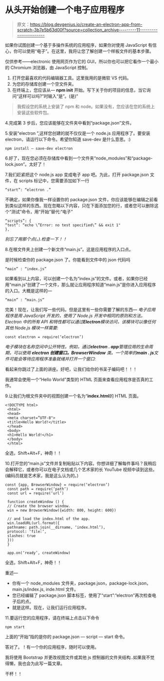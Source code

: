# 从头开始创建一个电子应用程序

> 原文：<https://blog.devgenius.io/create-an-electron-app-from-scratch-3b7e5b63d00f?source=collection_archive---------11----------------------->

如果你试图创建一个基于多操作系统的应用程序，如果你对使用 JavaScript 有信心，你可以使用“电子”。在这里，我将让您了解创建一个样板文件的基本步骤。

仅供参考——electronic 使用网页作为它的 GUI，所以你也可以把它看作一个最小的 Chromium 浏览器，由 JavaScript 控制。

1.  打开您最喜欢的代码编辑器工具。这里我用的是微软 VS 代码。
2.  为您的存储库创建一个空文件夹。
3.  在终端上，您应该从— **npm init** 开始。写下关于你的项目的信息，当它询问“这样可以吗?”时输入“是”。(是)”

> 我假设您的系统上安装了 npm 和 node。如果没有，您应该在您的系统上安装这些软件包。

4.完成第 3 步后，您应该能够在文件夹中看到“package.json”文件。

5.安装“electron ”,这样您创建的就不仅仅是一个 node.js 应用程序了。要安装 electron，请运行以下命令。希望你知道 save-dev 是什么意思。:)

```
npm install — save-dev electron
```

6.好了，现在您必须在存储库中看到一个文件夹“node_modules”和“package-lock.json”。太好了！

7.我们赶紧把这个 node.js app 变成电子 app 吧。为此，打开 package.json 文件，在 scripts 标记中，您需要添加如下一行

```
“start”: “electron .”
```

不确定，如果你像我一样设置你的 package.json 文件，你应该能够在编辑之前看到类似这样的东西。现在忽略以下内容，只在下面添加您的行，或者您可以删除这个“测试”命令，用“开始”替代:“电子”

```
“scripts”: {
“test”: “echo \”Error: no test specified\” && exit 1"
},
```

*别忘了用那个点(。).检查一下！！*

8.在根文件夹上创建一个新文件“main.js”。这是应用程序的入口点。

是时候检查你的 package.json 了。你能看到文件中的 json 代码吗

```
“main” : “index.js”
```

如果看到以上内容，可以创建一个名为“index.js”的文件。或者，如果你已经用“main.js”创建了一个文件，那么就让应用程序知道“main.js”是你进入应用程序的入口。大概是这样的—

```
“main” : “main.js”
```

完美！现在，让我们写一些代码。但是这里有一些你需要了解的东西— *电子应用程序是用 JavaScript 开发的，使用了 Node.js 开发中相同的原则和方法。Electron 中的所有 API 和特性都可以通过****Electron****模块访问，该模块可以像任何其他 Node.js 模块一样需要:*

```
const electron = require(‘electron’)
```

*电子模块在名称空间中公开特性。例如，通过****electron . app****管理应用的生命周期，可以使用* ***electron 创建窗口。BrowserWindow*** *类。一个简单的****main . js****文件可能会等待应用程序准备就绪并打开一个窗口:*

看起来你跳过了上面的讲座。好吧，让我们给你的书呆子编码吧！！！

我通常会使用一个“Hello World”类型的 HTML 页面来查看应用程序是否真的工作。

9.让我们为根文件夹中的视图创建一个名为“**index.html**的 HTML 页面。

```
<!DOCTYPE html>
 <html>
 <head>
 <meta charset=”UTF-8">
 <title>Hello World!</title>
 </head>
 <body>
 <h1>Hello World!</h1>
 </body>
 </html>
```

全选，Shift+Alt+F，神奇！！

10.打开您的“main.js”文件并复制粘贴以下内容。你想详细了解每件事吗？我稍后会解释它，或者你可以在电子文档或几个艺术家的长 YouTube 视频中读到这些。(编码员就是艺术家，我是这么认为的。)

```
const {app, BrowserWindow} = require(‘electron’)
 const path = require(‘path’)
 const url = require(‘url’)

 function createWindow () {
 // Create the browser window.
 win = new BrowserWindow({width: 800, height: 600})

 // and load the index.html of the app.
 win.loadURL(url.format({
 pathname: path.join(__dirname, ‘index.html’),
 protocol: ‘file:’,
 slashes: true
 }))
 }

 app.on(‘ready’, createWindow)
```

全选，Shift+Alt+F，神奇！！

重述—

*   你有一个 node_modules 文件夹，package.json，package-lock.json，main.js/index.js, inde.html 文件。
*   您已经编辑了 package.json 脚本标签，使用了“start”:“electron”再次检查电子后的点。
*   就是这样。现在，让我们运行应用程序。

11.要运行您的应用程序，请在终端上点击以下命令

```
npm start
```

上面的“开始”指的是你的 package.json — script — start 命令。

答对了。！有一个你的应用程序，随时可以使用。

我将使用 Bootstrap 并更改视图文件或其他 js 控制器的文件夹结构..如果我不觉得懒，我也会为此写一篇文章。

干杯！！